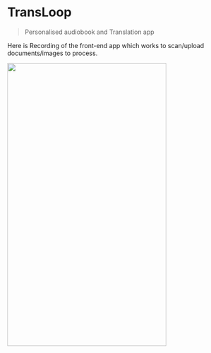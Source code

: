 # TransLoop

> Personalised audiobook and Translation app

Here is Recording of the front-end app which works to scan/upload documents/images to process.

<img src="https://github.com/nikhil36agarwal/transloop/blob/main/extras/images/untitled.gif" width="360" height="640"/>
